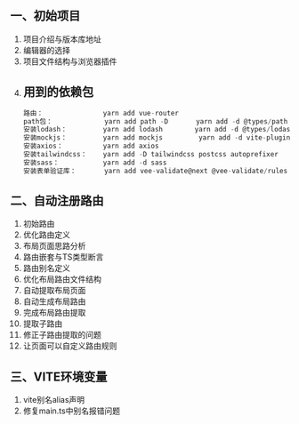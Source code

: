 ## 一、初始项目
1. 项目介绍与版本库地址
2. 编辑器的选择
3. 项目文件结构与浏览器插件
4. 用到的依赖包
    - 
    ```js
    路由：               yarn add vue-router
    path包：             yarn add path -D       yarn add -d @types/path
    安装lodash：         yarn add lodash        yarn add -d @types/lodash
    安装mockjs：         yarn add mockjs         yarn add -d vite-plugin-mock
    安装axios：          yarn add axios 
    安装tailwindcss：    yarn add -D tailwindcss postcss autoprefixer   npx tailwindcss init -p
    安装sass：           yarn add -d sass
    安装表单验证库：       yarn add vee-validate@next @vee-validate/rules yup @vee-validate/i18n
    ```
## 二、自动注册路由
1. 初始路由
2. 优化路由定义
3. 布局页面思路分析
4. 路由嵌套与TS类型断言
5. 路由别名定义
6. 优化布局路由文件结构
7. 自动提取布局页面
8. 自动生成布局路由
9. 完成布局路由提取
10. 提取子路由
11. 修正子路由提取的问题
12. 让页面可以自定义路由规则

## 三、VITE环境变量
1. vite别名alias声明
2. 修复main.ts中别名报错问题
